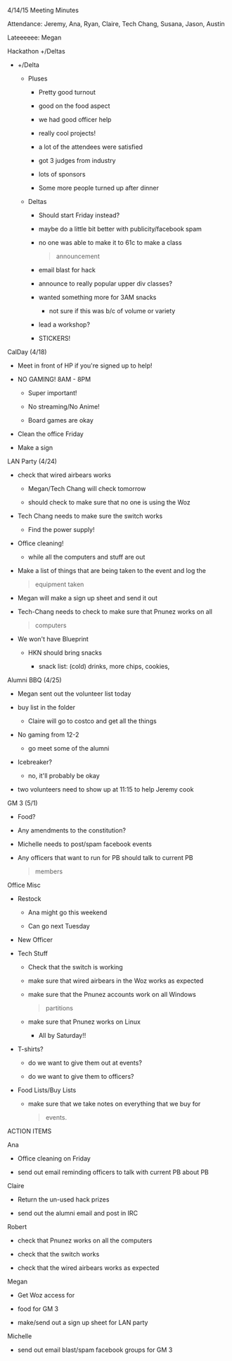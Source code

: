 4/14/15 Meeting Minutes

Attendance: Jeremy, Ana, Ryan, Claire, Tech Chang, Susana, Jason, Austin

Lateeeeee: Megan

Hackathon +/Deltas

-   +/Delta

    -   Pluses

        -   Pretty good turnout

        -   good on the food aspect

        -   we had good officer help

        -   really cool projects!

        -   a lot of the attendees were satisfied

        -   got 3 judges from industry

        -   lots of sponsors

        -   Some more people turned up after dinner

    -   Deltas

        -   Should start Friday instead?

        -   maybe do a little bit better with publicity/facebook spam

        -   no one was able to make it to 61c to make a class
            > announcement

        -   email blast for hack

        -   announce to really popular upper div classes?

        -   wanted something more for 3AM snacks

            -   not sure if this was b/c of volume or variety

        -   lead a workshop?

        -   STICKERS!

CalDay (4/18)

-   Meet in front of HP if you're signed up to help!

-   NO GAMING! 8AM - 8PM

    -   Super important!

    -   No streaming/No Anime!

    -   Board games are okay

-   Clean the office Friday

-   Make a sign

LAN Party (4/24)

-   check that wired airbears works

    -   Megan/Tech Chang will check tomorrow

    -   should check to make sure that no one is using the Woz

-   Tech Chang needs to make sure the switch works

    -   Find the power supply!

-   Office cleaning!

    -   while all the computers and stuff are out

-   Make a list of things that are being taken to the event and log the
    > equipment taken

-   Megan will make a sign up sheet and send it out

-   Tech-Chang needs to check to make sure that Pnunez works on all
    > computers

-   We won't have Blueprint

    -   HKN should bring snacks

        -   snack list: (cold) drinks, more chips, cookies,

Alumni BBQ (4/25)

-   Megan sent out the volunteer list today

-   buy list in the folder

    -   Claire will go to costco and get all the things

-   No gaming from 12-2

    -   go meet some of the alumni

-   Icebreaker?

    -   no, it'll probably be okay

-   two volunteers need to show up at 11:15 to help Jeremy cook

GM 3 (5/1)

-   Food?

-   Any amendments to the constitution?

-   Michelle needs to post/spam facebook events

-   Any officers that want to run for PB should talk to current PB
    > members

Office Misc

-   Restock

    -   Ana might go this weekend

    -   Can go next Tuesday

-   New Officer

-   Tech Stuff

    -   Check that the switch is working

    -   make sure that wired airbears in the Woz works as expected

    -   make sure that the Pnunez accounts work on all Windows
        > partitions

    -   make sure that Pnunez works on Linux

        -   All by Saturday!!

-   T-shirts?

    -   do we want to give them out at events?

    -   do we want to give them to officers?

-   Food Lists/Buy Lists

    -   make sure that we take notes on everything that we buy for
        > events.

ACTION ITEMS

Ana

-   Office cleaning on Friday

-   send out email reminding officers to talk with current PB about PB

Claire

-   Return the un-used hack prizes

-   send out the alumni email and post in IRC

Robert

-   check that Pnunez works on all the computers

-   check that the switch works

-   check that the wired airbears works as expected

Megan

-   Get Woz access for

-   food for GM 3

-   make/send out a sign up sheet for LAN party

Michelle

-   send out email blast/spam facebook groups for GM 3
